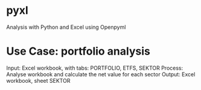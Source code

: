 # pyxl
Analysis with Python and Excel using Openpyml

# Use Case: portfolio analysis
Input:     Excel workbook, with tabs: PORTFOLIO, ETFS, SEKTOR
Process:   Analyse workbook and calculate the net value for each sector
Output:    Excel workbook, sheet SEKTOR
